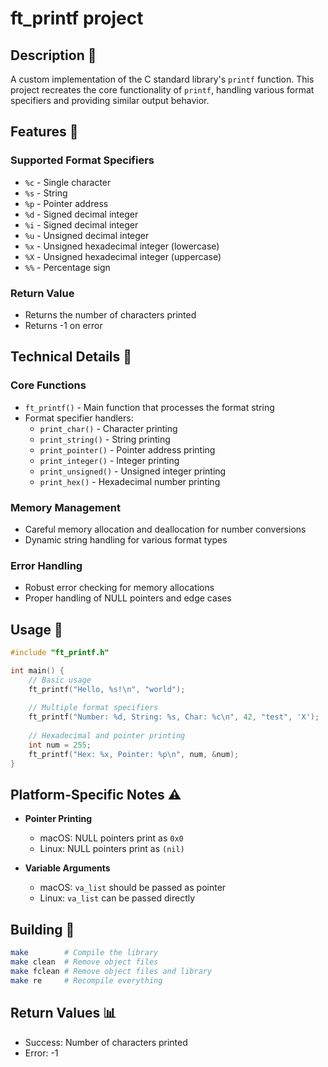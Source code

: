 # ft_printf project

## Description 📖

A custom implementation of the C standard library's `printf` function. This project recreates the core functionality of `printf`, handling various format specifiers and providing similar output behavior.

## Features 🌟

### Supported Format Specifiers

- `%c` - Single character
- `%s` - String
- `%p` - Pointer address
- `%d` - Signed decimal integer
- `%i` - Signed decimal integer
- `%u` - Unsigned decimal integer
- `%x` - Unsigned hexadecimal integer (lowercase)
- `%X` - Unsigned hexadecimal integer (uppercase)
- `%%` - Percentage sign

### Return Value
- Returns the number of characters printed
- Returns -1 on error

## Technical Details 🔧

### Core Functions
- `ft_printf()` - Main function that processes the format string
- Format specifier handlers:
  - `print_char()` - Character printing
  - `print_string()` - String printing
  - `print_pointer()` - Pointer address printing
  - `print_integer()` - Integer printing
  - `print_unsigned()` - Unsigned integer printing
  - `print_hex()` - Hexadecimal number printing

### Memory Management
- Careful memory allocation and deallocation for number conversions
- Dynamic string handling for various format types

### Error Handling
- Robust error checking for memory allocations
- Proper handling of NULL pointers and edge cases

## Usage 🚀

```c
#include "ft_printf.h"

int main() {
    // Basic usage
    ft_printf("Hello, %s!\n", "world");
    
    // Multiple format specifiers
    ft_printf("Number: %d, String: %s, Char: %c\n", 42, "test", 'X');
    
    // Hexadecimal and pointer printing
    int num = 255;
    ft_printf("Hex: %x, Pointer: %p\n", num, &num);
}
```

## Platform-Specific Notes ⚠️

- **Pointer Printing**
  - macOS: NULL pointers print as `0x0`
  - Linux: NULL pointers print as `(nil)`

- **Variable Arguments**
  - macOS: `va_list` should be passed as pointer
  - Linux: `va_list` can be passed directly

## Building 🔨

```bash
make        # Compile the library
make clean  # Remove object files
make fclean # Remove object files and library
make re     # Recompile everything
```

## Return Values 📊

- Success: Number of characters printed
- Error: -1

